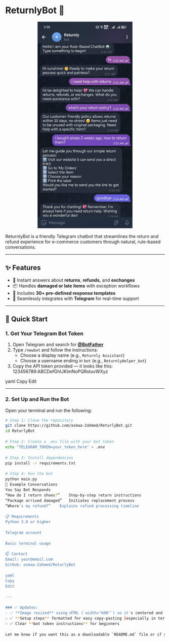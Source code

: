 # ReturnlyBot 🤖

<p align="center">
  <img src="src/images/screen(1).png" alt="ReturnlyBot Demo" width="300"/>
</p>

ReturnlyBot is a friendly Telegram chatbot that streamlines the return and refund experience for e-commerce customers through natural, rule-based conversations.

---

## ✨ Features
- 🔁 Instant answers about **returns**, **refunds**, and **exchanges**
- 📦 Handles **damaged or late items** with exception workflows
- 🧠 Includes **30+ pre-defined response templates**
- 💬 Seamlessly integrates with **Telegram** for real-time support

---

## 🚀 Quick Start

### 1. Get Your Telegram Bot Token

1. Open Telegram and search for [**@BotFather**](https://t.me/BotFather)
2. Type `/newbot` and follow the instructions:
   - Choose a display name (e.g., `Returnly Assistant`)
   - Choose a username ending in `bot` (e.g., `ReturnlyHelper_bot`)
3. Copy the API token provided — it looks like this:
123456789:ABCDefGhIJKlmNoPQRstuvWXyz

yaml
Copy
Edit

---

### 2. Set Up and Run the Bot

Open your terminal and run the following:

```bash
# Step 1: Clone the repository
git clone https://github.com/asmaa-2ahmed/ReturlyBot.git
cd ReturlyBot

# Step 2: Create a .env file with your bot token
echo "TELEGRAM_TOKEN=your_token_here" > .env

# Step 3: Install dependencies
pip install -r requirements.txt

# Step 4: Run the bot
python main.py
💬 Example Conversations
You Say	Bot Responds
“How do I return shoes?”	Step-by-step return instructions
“Package arrived damaged”	Initiates replacement process
“Where's my refund?”	Explains refund processing timeline

📋 Requirements
Python 3.8 or higher

Telegram account

Basic terminal usage

📫 Contact
Email: your@email.com
GitHub: asmaa-2ahmed/ReturlyBot

yaml
Copy
Edit

---

### ✅ Updates:
- ✅ **Image resized** using HTML (`width="600"`) so it's centered and not oversized
- ✅ **Setup steps** formatted for easy copy-pasting (especially in terminal)
- ✅ Clear **bot token instructions** for beginners

Let me know if you want this as a downloadable `README.md` file or if you’d like to include a GIF or deployment instructions!


